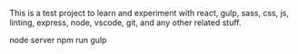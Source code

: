 This is a test project to learn and experiment with react, gulp, sass, css, js, linting, express,
node, vscode, git, and any other related stuff.

node server npm run gulp
